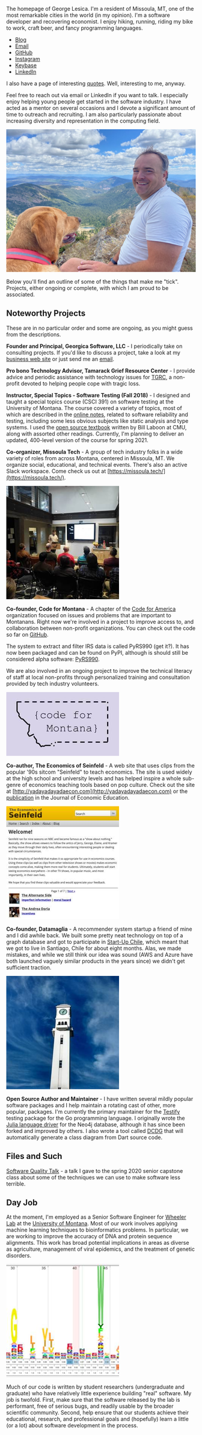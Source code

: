 The homepage of George Lesica. I'm a resident of Missoula, MT, one of the most
remarkable cities in the world (in my opinion). I'm a software developer and
recovering economist. I enjoy hiking, running, riding my bike to work, craft
beer, and fancy programming languages.

  - [Blog](http://goto10line.net)
  - [Email](mailto:george@lesica.com)
  - [GitHub](https://github.com/glesica)
  - [Instagram](https://www.instagram.com/georgelesica)
  - [Keybase](https://keybase.io/glesica)
  - [LinkedIn](https://www.linkedin.com/in/george-lesica)

I also have a page of interesting [quotes](quotes.html). Well, interesting to
me, anyway.

Feel free to reach out via email or LinkedIn if you want to talk. I especially
enjoy helping young people get started in the software industry. I have acted as
a mentor on several occasions and I devote a significant amount of time to
outreach and recruiting. I am also particularly passionate about increasing
diversity and representation in the computing field.

![Atop Stuart Peak with a doggo friend of mine](george-and-maple.jpg)

Below you'll find an outline of some of the things that make me "tick".
Projects, either ongoing or complete, with which I am proud to be associated.

## Noteworthy Projects

These are in no particular order and some are ongoing, as you might guess from
the descriptions.

**Founder and Principal, Georgica Software, LLC** - I periodically take on
consulting projects. If you'd like to discuss a project, take a look at my
[business web site](https://georgica.io) or just send me an
[email](mailto:george@lesica.com).

**Pro bono Technology Advisor, Tamarack Grief Resource Center** - I provide
advice and periodic assistance with technology issues for
[TGRC](https://tamarackgrc.org), a non-profit devoted to helping people cope
with tragic loss.

**Instructor, Special Topics - Software Testing (Fall 2018)** - I designed and taught a special
topics course (CSCI 391) on software testing at the University of Montana. The course covered a
variety of topics, most of which are described in the [online
notes](https://sites.google.com/view/csci391-software-testing/home), related to software reliability
and testing, including some less obvious subjects like static analysis and type systems. I used the
[open source textbook](https://github.com/laboon/ebook) written by Bill Laboon at CMU, along with
assorted other readings. Currently, I'm planning to deliver an updated, 400-level version of the
course for spring 2021.

**Co-organizer, Missoula Tech** - A group of tech industry folks in a wide variety of roles from
across Montana, centered in Missoula, MT. We organize social, educational, and technical events.
There's also an active Slack workspace. Come check us out at
[https://missoula.tech/](https://missoula.tech/).

![A Missoula Tech meetup](missoula-tech.jpg)

**Co-founder, Code for Montana** - A chapter of the [Code for
America](https://www.codeforamerica.org/) organization focused on issues and problems that are
important to Montanans. Right now we're involved in a project to improve access to, and collaboration
between non-profit organizations. You can check out the code so far on [GitHub](https://github.com/code-for-montana/nonprofit-data/).

The system to extract and filter IRS data is called PyRS990 (get it?). It has
now been packaged and can be found on PyPI, although is should still be
considered alpha software: [PyRS990](https://pypi.org/project/pyrs990/).

We are also involved in an ongoing project to improve the
technical literacy of staff at local non-profits through personalized training and consultation
provided by tech industry volunteers.

![Code for Montana](code-for-montana.jpg)

**Co-author, The Economics of Seinfeld** - A web site that uses clips from the popular '90s sitcom
"Seinfeld" to teach economics. The site is used widely at the high school and university levels and
has helped inspire a whole sub-genre of economics teaching tools based on pop culture. Check out
the site at [http://yadayadayadaecon.com](http://yadayadayadaecon.com) or the
[publication](https://econpapers.repec.org/article/tafjeduce/v_3a42_3ay_3a2011_3ai_3a3_3ap_3a317-318.htm)
in the Journal of Economic Education.

![The Economics of Seinfeld](seinfeld.jpg)

**Co-founder, Datamaglia** - A recommender system startup a friend of mine and I did awhile back. We
built some pretty neat technology on top of a graph database and got to participate in [Start-Up
Chile](https://www.startupchile.org), which meant that we got to live in Santiago, Chile for about
eight months. Alas, we made mistakes, and while we still think our idea was sound (AWS and Azure
have both launched vaguely similar products in the years since) we didn't get sufficient traction.

![At the university in Concepcion, Chile](concepcion.jpg)

**Open Source Author and Maintainer** - I have written several mildly popular software packages and
I help maintain a rotating cast of other, more popular, packages. I'm currently the primary
maintainer for the [Testify](https://github.com/stretchr/testify/) testing package for the Go
programming language. I originally wrote the [Julia language
driver](https://github.com/glesica/neo4j.jl) for the Neo4j database, although it has since been
forked and improved by others. I also wrote a tool called
[DCDG](https://github.com/glesica/dcdg.dart) that will automatically generate a class diagram from
Dart source code.

## Files and Such

[Software Quality Talk](files/software-quality-talk-spring-2020.pdf) - a talk I
gave to the spring 2020 senior capstone class about some of the techniques we
can use to make software less terrible.

## Day Job

At the moment, I'm employed as a Senior Software Engineer for [Wheeler
Lab](http://wheelerlab.org) at the [University of Montana](http://www.umt.edu).
Most of our work involves applying machine learning techniques to bioinformatics
problems.  In particular, we are working to improve the accuracy of DNA and
protein sequence alignments. This work has broad potential implications in areas
as diverse as agriculture, management of viral epidemics, and the treatment of
genetic disorders.

![An example model visualization](alignment.jpg)

Much of our code is written by student researchers (undergraduate and graduate)
who have relatively little experience building "real" software. My job is
twofold. First, make sure that the software released by the lab is performant,
free of serious bugs, and readily usable by the broader scientific community.
Second, help ensure that our students achieve their educational, research, and
professional goals and (hopefully) learn a little (or a lot) about software
development in the process.

